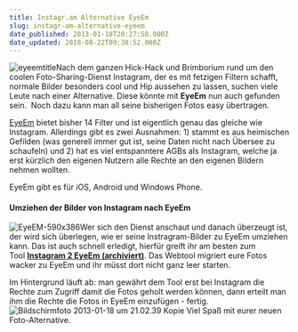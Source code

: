 ```yaml
---
title: Instagr.am Alternative EyeEm
slug: instagr-am-alternative-eyeem
date_published: 2013-01-18T20:27:58.000Z
date_updated: 2018-08-22T09:38:52.000Z
---
```


![eyeemtitle](//picdump.thafaker.de/2013/01/eyeemtitle-100x100.png)Nach dem ganzen Hick-Hack und Brimborium rund um den coolen Foto-Sharing-Dienst Instagram, der es mit fetzigen Filtern schafft, normale Bilder besonders cool und Hip aussehen zu lassen, suchen viele Leute nach einer Alternative. Diese könnte mit **EyeEm** nun auch gefunden sein.  Noch dazu kann man all seine bisherigen Fotos easy übertragen.

[EyeEm](http://www.eyeem.com/about) bietet bisher 14 Filter und ist eigentlich genau das gleiche wie Instagram. Allerdings gibt es zwei Ausnahmen: 1) stammt es aus heimischen Gefilden (was generell immer gut ist, seine Daten nicht nach Übersee zu schaufeln) und 2) hat es viel entspanntere AGBs als Instagram, welche ja erst kürzlich den eigenen Nutzern alle Rechte an den eigenen Bildern nehmen wollten.

EyeEm gibt es für iOS, Android und Windows Phone.

#### Umziehen der Bilder von Instagram nach EyeEm
![EyeEM-590x386](//picdump.thafaker.de/2013/01/EyeEM-590x386-100x100.jpg)Wer sich den Dienst anschaut und danach überzeugt ist, der wird sich überlegen, wie er seine Instragram-Bilder zu EyeEm umziehen kann. Das ist auch schnell erledigt, hierfür greift ihr am besten zum Tool **[Instagram 2 EyeEm (archiviert)](http://web.archive.org/web/20130120035056/http://dev.itnok.com:80/igers2eye/)**. Das Webtool migriert eure Fotos wacker zu EyeEm und ihr müsst dort nicht ganz leer starten.

Im Hintergrund läuft ab: man gewährt dem Tool erst bei Instagram die Rechte zum Zugriff damit die Fotos geholt werden können, dann erteilt man ihm die Rechte die Fotos in EyeEm einzufügen - fertig.
![Bildschirmfoto 2013-01-18 um 21.02.39 Kopie](//picdump.thafaker.de/2013/01/Bildschirmfoto-2013-01-18-um-21.02.39-Kopie-580x292.png)
Viel Spaß mit eurer neuen Foto-Alternative.
